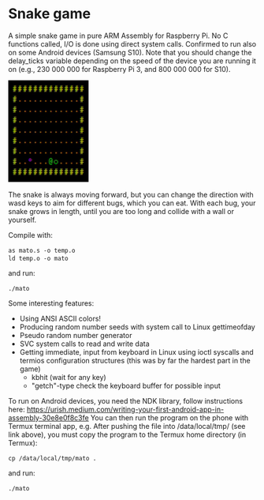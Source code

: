 # Snake game
A simple snake game in pure ARM Assembly for Raspberry Pi. No C functions called, I/O is done using direct system calls.
Confirmed to run also on some Android devices (Samsung S10). Note that you should change the delay_ticks variable depending on the
speed of the device you are running it on (e.g., 230 000 000 for Raspberry Pi 3, and 800 000 000 for S10).

![Snake game](https://github.com/haperofi/asm_snake/blob/main/giffed_snake.gif)

The snake is always moving forward, but you can change the
direction with wasd keys to aim for different bugs, which you can eat. With each bug, your snake grows
in length, until you are too long and collide with a wall or yourself.

Compile with:
```
as mato.s -o temp.o
ld temp.o -o mato
```
and run:
```
./mato
```
Some interesting features:
* Using ANSI ASCII colors!
* Producing random number seeds with system call to Linux gettimeofday
* Pseudo random number generator
* SVC system calls to read and write data
* Getting immediate, input from keyboard in Linux using ioctl syscalls and termios configuration structures (this was by far the hardest part in the game)
  * kbhit (wait for any key)
  * "getch"-type check the keyboard buffer for possible input


To run on Android devices, you need the NDK library, follow instructions here: https://urish.medium.com/writing-your-first-android-app-in-assembly-30e8e0f8c3fe
You can then run the program on the phone with Termux terminal app, e.g. After pushing the file into /data/local/tmp/ (see link above), you must copy the program to the Termux home directory (in Termux):

```
cp /data/local/tmp/mato .
```
and run:
```
./mato
```

